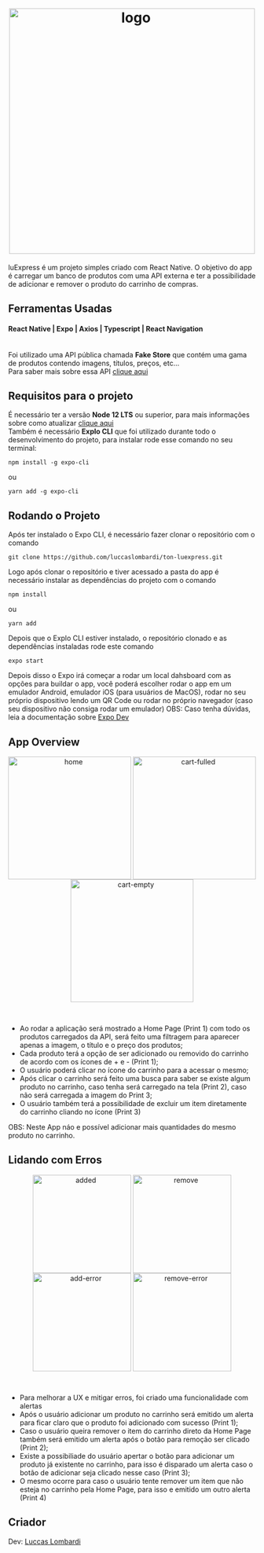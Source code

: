 <h1 align="center"><img src="assets/logo.png" width=500px align=center alt="logo"></h1>
luExpress é um projeto simples criado com React Native. O objetivo do app é carregar um banco de produtos com uma API externa e ter a possibilidade de adicionar e remover o produto do carrinho de compras.

## Ferramentas Usadas
#### React Native | Expo | Axios | Typescript | React Navigation 
<br>
Foi utilizado uma API pública chamada <strong>Fake Store</strong> que contém uma gama de produtos contendo imagens, títulos, preços, etc...
<br>
Para saber mais sobre essa API <a href="https://fakestoreapi.com/" target="blank">clique aqui</a>

## Requisitos para o projeto
É necessário ter a versão <strong>Node 12 LTS</strong> ou superior, para mais informações sobre como atualizar <a href="https://nodejs.org/en/" target="blank">clique aqui</a>
<br>
Também é necessário <strong>Explo CLI</strong> que foi utilizado durante todo o desenvolvimento do projeto, para instalar rode esse comando no seu terminal:
```
npm install -g expo-cli
```
ou
```
yarn add -g expo-cli
```
## Rodando o Projeto 
Após ter instalado o Expo CLI, é necessário fazer clonar o repositório com o comando
```
git clone https://github.com/luccaslombardi/ton-luexpress.git
```
Logo após clonar o repositório e tiver acessado a pasta do app é necessário instalar as dependências do projeto com o comando
```
npm install
```
ou
```
yarn add
```
Depois que o Explo CLI estiver instalado, o repositório clonado e as dependências instaladas rode este comando
```
expo start
```
Depois disso o Expo irá começar a rodar um local dahsboard com as opções para buildar o app, você poderá escolher rodar o app em um emulador Android, emulador iOS (para usuários de MacOS), rodar no seu próprio dispositivo lendo um QR Code ou rodar no próprio navegador (caso seu dispositivo não consiga rodar um emulador)
OBS: Caso tenha dúvidas, leia a documentação sobre <a href="https://docs.expo.dev/" target="blank">Expo Dev</a>

## App Overview
<p align="center">
<img src="print-home.PNG" width=250px align=center alt="home">
<img src="print-cart-fulled.PNG" width=250px align=center alt="cart-fulled">
<img src="print-carti-empty.PNG" width=250px align=center alt="cart-empty">
</p>
<br>
<ul>
<li>Ao rodar a aplicação será mostrado a Home Page (Print 1) com todo os produtos carregados da API, será feito uma filtragem para aparecer apenas a imagem, o título e o preço dos produtos;</li>
<li>Cada produto terá a opção de ser adicionado ou removido do carrinho de acordo com os ícones de + e - (Print 1);</li>
<li>O usuário poderá clicar no ícone do carrinho para a acessar o mesmo;</li>
<li>Após clicar o carrinho será feito uma busca para saber se existe algum produto no carrinho, caso tenha será carregado na tela (Print 2), caso não será carregada a imagem do Print 3;</li>
<li>O usuário também terá a possibilidade de excluir um item diretamente do carrinho cliando no ícone (Print 3)</li>
</ul>
OBS: Neste App náo e possível adicionar mais quantidades do mesmo produto no carrinho.

## Lidando com Erros
<p align="center">
<img src="print-alert-add.PNG" width=200px align=center alt="added">
<img src="print-alert-remove.PNG" width=200px align=center alt="remove">
<img src="print-alert-add-error.PNG" width=200px align=center alt="add-error">
<img src="print-alert-remove-error.PNG" width=200px align=center alt="remove-error">
</p>
<br>
<ul>
<li>Para melhorar a UX e mitigar erros, foi criado uma funcionalidade com alertas</li>
<li>Após o usuário adicionar um produto no carrinho será emitido um alerta para ficar claro que o produto foi adicionado com sucesso (Print 1);</li>
<li>Caso o usuário queira remover o item do carrinho direto da Home Page também será emitido um alerta após o botão para remoção ser clicado (Print 2);</li>
<li>Existe a possibiliade do usuário apertar o botão para adicionar um produto já existente no carrinho, para isso é disparado um alerta caso o botão de adicionar seja clicado nesse caso (Print 3);</li>
<li>O mesmo ocorre para caso o usuário tente remover um item que não esteja no carrinho pela Home Page, para isso e emitido um outro alerta (Print 4)</li>
</ul>

## Criador
Dev: <a href="https://github.com/luccaslombardi" target="blank">Luccas Lombardi</a>

